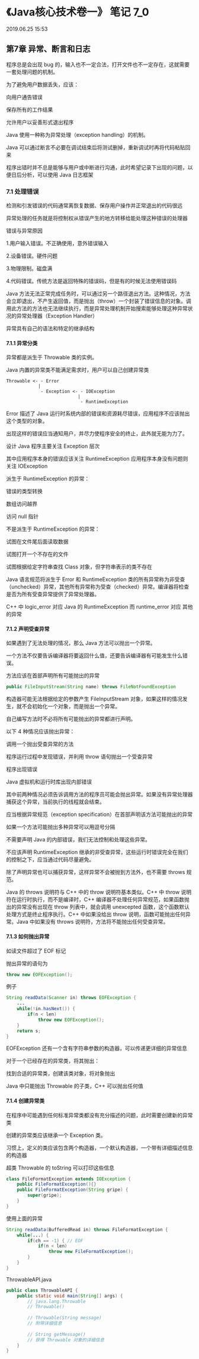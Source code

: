 # 《Java核心技术卷一》 笔记 7_0

2019.06.25 15:53



## 第7章 异常、断言和日志

程序总是会出现 bug 的，输入也不一定合法，打开文件也不一定存在，这就需要一套处理问题的机制。

为了避免用户数据丢失，应该：

向用户通告错误

保存所有的工作结果

允许用户以妥善形式退出程序



Java 使用一种称为异常处理（exception handling）的机制。

Java 可以通过断言不必要在调试结束后将测试删掉，重新调试时再将代码粘贴回来



程序出错时并不总是能够与用户或中断进行沟通，此时希望记录下出现的问题，以便日后分析，可以使用 Java 日志框架



### 7.1 处理错误

检测和引发错误的代码通常离恢复数据、保存用户操作并正常退出的代码很远

异常处理的任务就是将控制权从错误产生的地方转移给能处理这种错误的处理器



错误与异常原因

1.用户输入错误。不正确使用，意外错误输入

2.设备错误。硬件问题

3.物理限制。磁盘满

4.代码错误。传统方法是返回特殊的错误码，但是有的时候无法使用错误码



Java 方法无法正常完成任务时，可以通过另一个路径退出方法。这种情况，方法会立即退出，不产生返回值，而是抛出（throw）一个封装了错误信息的对象。调用此方法的方法也无法继续执行，而是异常处理机制开始搜索能够处理这种异常状况的异常处理器（Exception Handler）

异常具有自己的语法和特定的继承结构



#### 7.1.1 异常分类

异常都是派生于 Throwable 类的实例。

Java 内置的异常类不能满足需求时，用户可以自己创建异常类

```text
Throwable <- - Error
            |
             - Exception <- - IOException
                           |
                            - RuntimeException
```



Error 描述了 Java 运行时系统内部的错误和资源耗尽错误，应用程序不应该抛出这个类型的对象。

出现这样的错误应当通知用户，并尽力使程序安全的终止，此外就无能为力了。



设计 Java 程序主要关注 Exception 层次

其中应用程序本身的错误应该关注 RuntimeException 应用程序本身没有问题则关注 IOException

派生于 RuntimeException 的异常：

错误的类型转换

数组访问越界

访问 null 指针

不是派生于 RuntimeException 的异常：

试图在文件尾后面读取数据

试图打开一个不存在的文件

试图根据给定字符串查找 Class 对象，但字符串表示的类不存在



Java 语言规范将派生于 Error 和 RuntimeException 类的所有异常称为非受查（unchecked）异常，其他所有异常称为受查（checked）异常。编译器将检查是否为所有受查异常提供了异常处理器。



C++ 中 logic_error 对应 Java 的 RuntimeException 而 runtime_error 对应 其他的异常



#### 7.1.2 声明受查异常

如果遇到了无法处理的情况，那么 Java 方法可以抛出一个异常。

一个方法不仅要告诉编译器将要返回什么值，还要告诉编译器有可能发生什么错误。

方法应该在首部声明所有可能抛出的异常

```java
public FileInputStream(String name) throws FileNotFoundException
```

构造器可能无法根据给定的参数产生 FileInputStream 对象，如果这样的情况发生，就不会初始化一个对象，而是抛出一个异常。



自己编写方法时不必将所有可能抛出的异常都进行声明。

以下 4 种情况应该抛出异常：

调用一个抛出受查异常的方法

程序运行过程中发现错误，并利用 throw 语句抛出一个受查异常

程序出现错误

Java 虚拟机和运行时库出现内部错误



其中前两种情况必须告诉调用方法的程序员可能会抛出异常。如果没有异常处理器捕获这个异常，当前执行的线程就会结束。

应当根据异常规范（exception specification）在首部声明该方法可能抛出的异常

如果一个方法可能抛出多种异常可以用逗号分隔



不需要声明 Java 的内部错误，我们无法控制和处理这些异常。

不应该声明 RuntimeException 继承的非受查异常，这些运行时错误完全在我们的控制之下，应当通过代码尽量避免。



除了声明异常也可以捕获异常，这样异常不会被抛到方法外，也不需要 throws 规范。



Java 的 throws 说明符与 C++ 中的 throw 说明符基本类似。C++ 中 throw 说明符在运行时执行，而不是编译时，C++ 编译器不处理任何异常规范，如果函数抛出的异常没有出现在 throw 列表中，就会调用 unexcepted 函数，这个函数默认处理方式是终止程序执行。C++ 中如果没给出 throw 说明，函数可能抛出任何异常。Java 中如果没有 throws 说明符，方法将不能抛出任何受查异常。



#### 7.1.3 如何抛出异常

如读文件超过了 EOF 标记

抛出异常的语句为

```java
throw new EOFException();
```

例子

```java
String readData(Scanner in) throws EOFException {
    ...
    while(!in.hasNext()) {
        if(n < len)
            throw new EOFException();
    }
    return s;
}
```

EOFException 还有一个含有字符串参数的构造器，可以传递更详细的异常信息

对于一个已经存在的异常类，将其抛出：

找到合适的异常类，创建该类对象，将对象抛出



Java 中只能抛出 Throwable 的子类，C++ 可以抛出任何值



#### 7.1.4 创建异常类

在程序中可能遇到任何标准异常类都没有充分描述的问题，此时需要创建新的异常类

创建的异常类应该继承一个 Exception 类。

习惯上，定义的类应该包含两个构造器，一个默认构造器，一个带有详细描述信息的构造器

超类 Throwable 的 toString 可以打印这些信息

```java
class FileFormatException extends IOException {
    public FileFormatException(){}
    public FileFormatException(String gripe) {
        super(gripe);
    }
}
```

使用上面的异常

```java
String readData(BufferedRead in) throws FileFormatException {
    while(...) {
        if(ch == -1) { // EOF
            if(n < len)
                throw new FileFormatException();
        }
    }
}
```

ThrowableAPI.java

```java
public class ThrowableAPI {
    public static void main(String[] args) {
        // java.lang.Throwable
        // Throwable()
        
        // Throwable(String message) 
        // 附带详细信息
        
        // String getMessage() 
        // 获得 Throwable 对象的详细信息
    }
}
```

